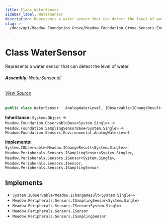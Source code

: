 ```yaml
---
title: Class WaterSensor
sidebar_label: WaterSensor
description: Represents a water sensor that can detect the level of water.
slug: >-
  /docs/api/Meadow.Foundation.Grove/Meadow.Foundation.Grove.Sensors.Environmental/WaterSensor
---
```

# Class WaterSensor
Represents a water sensor that can detect the level of water.

###### **Assembly**: WaterSensor.dll
###### [View Source](https://github.com/WildernessLabs/Meadow.Foundation.Grove.git/blob/develop/Source/WaterSensor/Driver/WaterSensor.cs#L10)
```csharp title="Declaration"
public class WaterSensor : AnalogWaterLevel, IObservable<IChangeResult<float>>, ISamplingSensor<float>, ISensor<float>, ISensor, ISamplingSensor
```
**Inheritance:** `System.Object` -> `Meadow.Foundation.ObservableBase<System.Single>` -> `Meadow.Foundation.SamplingSensorBase<System.Single>` -> `Meadow.Foundation.Sensors.Environmental.AnalogWaterLevel`

**Implements:**  
`System.IObservable<Meadow.IChangeResult<System.Single>>`, `Meadow.Peripherals.Sensors.ISamplingSensor<System.Single>`, `Meadow.Peripherals.Sensors.ISensor<System.Single>`, `Meadow.Peripherals.Sensors.ISensor`, `Meadow.Peripherals.Sensors.ISamplingSensor`


## Implements

* `System.IObservable<Meadow.IChangeResult<System.Single>>`
* `Meadow.Peripherals.Sensors.ISamplingSensor<System.Single>`
* `Meadow.Peripherals.Sensors.ISensor<System.Single>`
* `Meadow.Peripherals.Sensors.ISensor`
* `Meadow.Peripherals.Sensors.ISamplingSensor`
